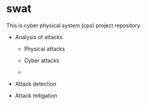 # swat

This is cyber physical system (cps) project repository. 

* Analysis of attacks

  * Physical attacks

  * Cyber attacks 
  * 
* Attack detection
* Attack mitigation
  

  
